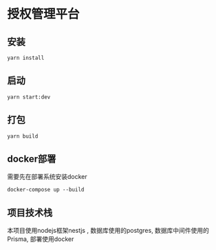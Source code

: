 # 授权管理平台

## 安装

```
yarn install
```

## 启动

```
yarn start:dev
```

## 打包

```
yarn build
```

## docker部署

需要先在部署系统安装docker

```
docker-compose up --build
```

## 项目技术栈

本项目使用nodejs框架nestjs , 数据库使用的postgres, 数据库中间件使用的Prisma, 部署使用docker

